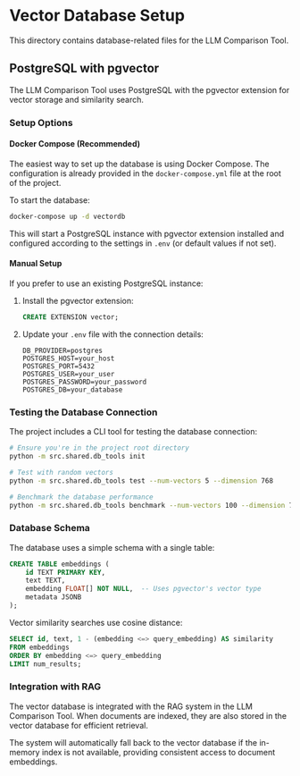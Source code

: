 # Vector Database Setup

This directory contains database-related files for the LLM Comparison Tool.

## PostgreSQL with pgvector

The LLM Comparison Tool uses PostgreSQL with the pgvector extension for vector storage and similarity search.

### Setup Options

#### Docker Compose (Recommended)

The easiest way to set up the database is using Docker Compose. The configuration is already provided in the `docker-compose.yml` file at the root of the project.

To start the database:

```bash
docker-compose up -d vectordb
```

This will start a PostgreSQL instance with pgvector extension installed and configured according to the settings in `.env` (or default values if not set).

#### Manual Setup

If you prefer to use an existing PostgreSQL instance:

1. Install the pgvector extension:
   ```sql
   CREATE EXTENSION vector;
   ```

2. Update your `.env` file with the connection details:
   ```
   DB_PROVIDER=postgres
   POSTGRES_HOST=your_host
   POSTGRES_PORT=5432
   POSTGRES_USER=your_user
   POSTGRES_PASSWORD=your_password
   POSTGRES_DB=your_database
   ```

### Testing the Database Connection

The project includes a CLI tool for testing the database connection:

```bash
# Ensure you're in the project root directory
python -m src.shared.db_tools init

# Test with random vectors
python -m src.shared.db_tools test --num-vectors 5 --dimension 768

# Benchmark the database performance
python -m src.shared.db_tools benchmark --num-vectors 100 --dimension 768
```

### Database Schema

The database uses a simple schema with a single table:

```sql
CREATE TABLE embeddings (
    id TEXT PRIMARY KEY,
    text TEXT,
    embedding FLOAT[] NOT NULL,  -- Uses pgvector's vector type
    metadata JSONB
);
```

Vector similarity searches use cosine distance:

```sql
SELECT id, text, 1 - (embedding <=> query_embedding) AS similarity
FROM embeddings
ORDER BY embedding <=> query_embedding
LIMIT num_results;
```

### Integration with RAG

The vector database is integrated with the RAG system in the LLM Comparison Tool. When documents are indexed, they are also stored in the vector database for efficient retrieval.

The system will automatically fall back to the vector database if the in-memory index is not available, providing consistent access to document embeddings. 